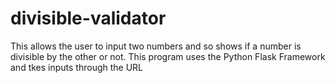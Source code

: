 # divisible-validator
This allows the user to input two numbers and so shows if a number is divisible by the other or not. This program uses the Python Flask Framework and tkes inputs through the URL
